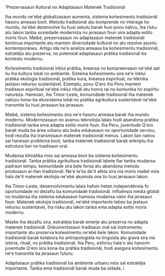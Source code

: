 'Prezervasaun Kultural no Adaptasaun Matenek Tradisionál

Iha mundu ne'ebé globalizasaun aumenta, sistema koñesimentu tradisionál hasoru ameasa boot. Metodu tradisionál atu komprende no interage ho mundu, ne'ebé dezenvolve liu husi sekulu barak husi povu nativu, iha risku atu lakon tanba sosiedade moderniza no jerasaun foun sira adapta estilo moris foun. Maibé, prezervasaun no adaptasaun matenek tradisionál kontinua importante atu mantein diversidade kultural no atu rezolve asuntu kontemporáneu. Artigu ida ne'e analiza ameasa ba koñesimentu tradisionál, estratéjia atu prezerva, no potensial adaptasaun prátika tradisionál ba kontestu modernu.

Koñesimentu tradisionál inklui prátika, kreansa no kompreensaun ne'ebé aat liu iha kultura lokál no ambiente. Sistema koñesimentu sira ne'e inklui prátika ekologia tradisionál, prátika kura, kreansa espiritual, no téknika jestaun rekursu sustentável. Ezemplu, povu Q'ero iha Peru mantein tradisaun espiritual ne'ebé inklui rituál atu honra rai no komunika ho espíritu natureza. Hanesan, iha Timor-Leste, komunidade tradisionál iha matenek valiozu kona-ba ekosistema lokál no prátika agrikultura sustentável ne'ebé transmite liu husi jerasaun ba jerasaun.

Maibé, sistema koñesimentu sira ne'e hasoru ameasa barak iha mundu modernu. Modernizasaun no avansu teknolojia lalais hodi abandona prátika tradisionál tanba ema adapta estilo moris foun. Iha Peru, juventude Q'ero barak muda ba área urbanu atu buka edukasaun no oportunidade servisu, hodi rezulta iha transmisaun matenek tradisionál menus. Lakon lian nativu sai hanesan problema boot, tanba matenek tradisionál barak enkriptu iha estrutura lian no tradisaun oral.

Mudansa klimátika mós sai ameasa boot ba sistema koñesimentu tradisionál. Tanba prátika agrikultura tradisionál labele fiar tanba mudansa padraun tempu, komunidade sira bele forsa atu abandona metodu produsaun ai-han tradisionál. Ne'e la'ós de'it afeta sira nia moris maibé mós halo de'it matenek ekolojia ne'ebé akumula ona liu husi jerasaun lakon.

Iha Timor-Leste, dezenvolvimentu lalais hafoin hetan independénsia fo oportunidade no dezafiu ba komunidade tradisionál. Influénsia média globál no mudansa iha sistema edukasaun hamosu mudansa valor iha jerasaun foun. Matenek ekolojia tradisionál, ne'ebé importante tebes ba jestaun rekursu sustentável, iha risku atu lakon tanba ema adapta estilo moris modernu.

Maske iha dezafiu sira, estratéjia barak emerje atu prezerva no adapta matenek tradisionál. Dokumentasaun tradisaun oral sai instrumentu importante atu prezerva koñesimentu ne'ebé bele lakon. Komunidade tradisionál barak kolabora ho antropologista no linguista atu grava sira nia istória, rituál, no prátika tradisionál. Iha Peru, esforsu hala'o atu hanorin juventude Q'ero sira kona-ba prátika tradisionál, hodi asegura koñesimentu ne'e transmite ba jerasaun futuru.

Adaptasaun prátika tradisionál ba ambiente urbanu mós sai estratéjia importante. Tanba ema tradisionál barak muda ba sidade, i